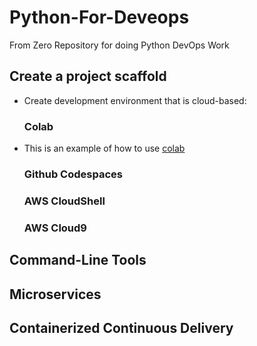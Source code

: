 # Python-For-Deveops
From Zero Repository for doing Python DevOps Work


## Create a project scaffold

* Create development environment that is cloud-based:
  ### Colab
* This is an example of how to use [colab](https://github.com/EricAgyemang/Python-For-Deveops-Nov-2023/blob/main/Getting_Started_python.ipynb)
  ### Github Codespaces
  ### AWS CloudShell
  ### AWS Cloud9

  
## Command-Line Tools

## Microservices

## Containerized Continuous Delivery

